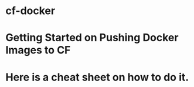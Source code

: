 # cf-docker
# Getting Started on Pushing Docker Images to CF
# Here is a cheat sheet on how to do it. 

